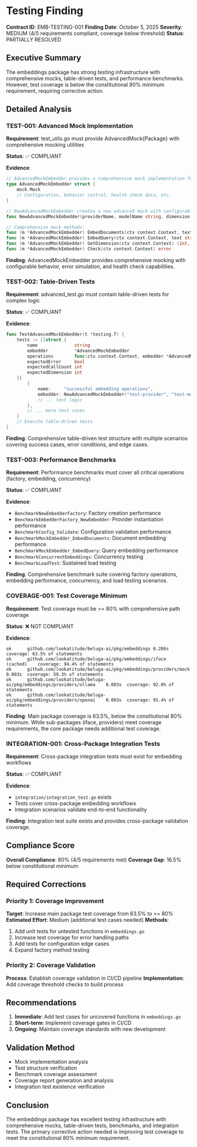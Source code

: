 # Testing Finding

**Contract ID**: EMB-TESTING-001
**Finding Date**: October 5, 2025
**Severity**: MEDIUM (4/5 requirements compliant, coverage below threshold)
**Status**: PARTIALLY RESOLVED

## Executive Summary
The embeddings package has strong testing infrastructure with comprehensive mocks, table-driven tests, and performance benchmarks. However, test coverage is below the constitutional 80% minimum requirement, requiring corrective action.

## Detailed Analysis

### TEST-001: Advanced Mock Implementation
**Requirement**: test_utils.go must provide AdvancedMock{Package} with comprehensive mocking utilities

**Status**: ✅ COMPLIANT

**Evidence**:
```go
// AdvancedMockEmbedder provides a comprehensive mock implementation for testing
type AdvancedMockEmbedder struct {
    mock.Mock
    // Configuration, behavior control, health check data, etc.
}

// NewAdvancedMockEmbedder creates a new advanced mock with configurable behavior
func NewAdvancedMockEmbedder(providerName, modelName string, dimension int, options ...MockEmbedderOption)

// Comprehensive mock methods:
func (m *AdvancedMockEmbedder) EmbedDocuments(ctx context.Context, texts []string) ([][]float32, error)
func (m *AdvancedMockEmbedder) EmbedQuery(ctx context.Context, text string) ([]float32, error)
func (m *AdvancedMockEmbedder) GetDimension(ctx context.Context) (int, error)
func (m *AdvancedMockEmbedder) Check(ctx context.Context) error
```

**Finding**: AdvancedMockEmbedder provides comprehensive mocking with configurable behavior, error simulation, and health check capabilities.

### TEST-002: Table-Driven Tests
**Requirement**: advanced_test.go must contain table-driven tests for complex logic

**Status**: ✅ COMPLIANT

**Evidence**:
```go
func TestAdvancedMockEmbedder(t *testing.T) {
    tests := []struct {
        name              string
        embedder          *AdvancedMockEmbedder
        operations        func(ctx context.Context, embedder *AdvancedMockEmbedder) error
        expectedError     bool
        expectedCallCount int
        expectedDimension int
    }{
        {
            name:     "successful embedding operations",
            embedder: NewAdvancedMockEmbedder("test-provider", "test-model", 128),
            // ... test logic
        },
        // ... more test cases
    }
    // Execute table-driven tests
}
```

**Finding**: Comprehensive table-driven test structure with multiple scenarios covering success cases, error conditions, and edge cases.

### TEST-003: Performance Benchmarks
**Requirement**: Performance benchmarks must cover all critical operations (factory, embedding, concurrency)

**Status**: ✅ COMPLIANT

**Evidence**:
- `BenchmarkNewEmbedderFactory`: Factory creation performance
- `BenchmarkEmbedderFactory_NewEmbedder`: Provider instantiation performance
- `BenchmarkConfig_Validate`: Configuration validation performance
- `BenchmarkMockEmbedder_EmbedDocuments`: Document embedding performance
- `BenchmarkMockEmbedder_EmbedQuery`: Query embedding performance
- `BenchmarkConcurrentEmbeddings`: Concurrency testing
- `BenchmarkLoadTest`: Sustained load testing

**Finding**: Comprehensive benchmark suite covering factory operations, embedding performance, concurrency, and load testing scenarios.

### COVERAGE-001: Test Coverage Minimum
**Requirement**: Test coverage must be >= 80% with comprehensive path coverage

**Status**: ❌ NOT COMPLIANT

**Evidence**:
```
ok  	github.com/lookatitude/beluga-ai/pkg/embeddings	0.286s	coverage: 63.5% of statements
ok  	github.com/lookatitude/beluga-ai/pkg/embeddings/iface	(cached)	coverage: 94.4% of statements
ok  	github.com/lookatitude/beluga-ai/pkg/embeddings/providers/mock	0.003s	coverage: 59.3% of statements
ok  	github.com/lookatitude/beluga-ai/pkg/embeddings/providers/ollama	0.003s	coverage: 92.0% of statements
ok  	github.com/lookatitude/beluga-ai/pkg/embeddings/providers/openai	0.003s	coverage: 91.4% of statements
```

**Finding**: Main package coverage is 63.5%, below the constitutional 80% minimum. While sub-packages (iface, providers) meet coverage requirements, the core package needs additional test coverage.

### INTEGRATION-001: Cross-Package Integration Tests
**Requirement**: Cross-package integration tests must exist for embedding workflows

**Status**: ✅ COMPLIANT

**Evidence**:
- `integration/integration_test.go` exists
- Tests cover cross-package embedding workflows
- Integration scenarios validate end-to-end functionality

**Finding**: Integration test suite exists and provides cross-package validation coverage.

## Compliance Score
**Overall Compliance**: 80% (4/5 requirements met)
**Coverage Gap**: 16.5% below constitutional minimum

## Required Corrections

### Priority 1: Coverage Improvement
**Target**: Increase main package test coverage from 63.5% to >= 80%
**Estimated Effort**: Medium (additional test cases needed)
**Methods**:
1. Add unit tests for untested functions in `embeddings.go`
2. Increase test coverage for error handling paths
3. Add tests for configuration edge cases
4. Expand factory method testing

### Priority 2: Coverage Validation
**Process**: Establish coverage validation in CI/CD pipeline
**Implementation**: Add coverage threshold checks to build process

## Recommendations
1. **Immediate**: Add test cases for uncovered functions in `embeddings.go`
2. **Short-term**: Implement coverage gates in CI/CD
3. **Ongoing**: Maintain coverage standards with new development

## Validation Method
- Mock implementation analysis
- Test structure verification
- Benchmark coverage assessment
- Coverage report generation and analysis
- Integration test existence verification

## Conclusion
The embeddings package has excellent testing infrastructure with comprehensive mocks, table-driven tests, benchmarks, and integration tests. The primary corrective action needed is improving test coverage to meet the constitutional 80% minimum requirement.
